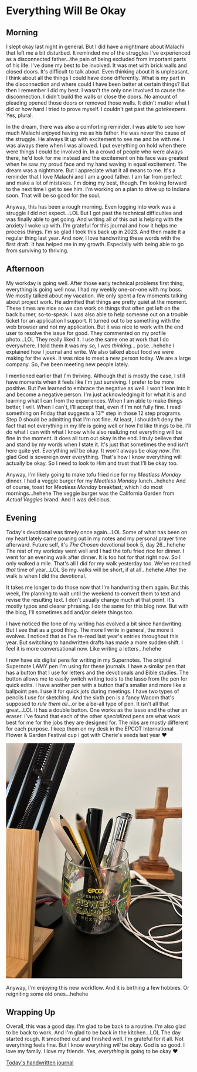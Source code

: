 # Everything Will Be Okay

## Morning

I slept okay last night in general. But I did have a nightmare about Malachi that left me a bit disturbed. It reminded me of the struggles I've experienced as a disconnected father...the pain of being excluded from important parts of his life. I've done my best to be involved. It was met with brick walls and closed doors. It's difficult to talk about. Even thinking about it is unpleasant. I think about all the things I could have done differently. What is my part in the disconnection and where could I have been better at certain things? But then I remember I did my best. I wasn't the only one involved to cause the disconnection. I didn't build the walls or close the doors. No amount of pleading opened those doors or removed those walls. It didn't matter what I did or how hard I tried to prove myself. I couldn't get past the *gatekeepers*. Yes, plural.

In the dream, there was also a comforting reminder. I was able to see how much Malachi enjoyed having me as his father. He was never the cause of the struggle. He always lit up with excitement to see me and be with me. I was always there when I was allowed. I put everything on hold when there were things I could be involved in. In a crowd of people who were always there, he'd look for me instead and the excitement on his face was greatest when he saw my proud face and my hand waving in equal excitement. The dream was a nightmare. But I appreciate what it all means to me. It's a reminder that I love Malachi and I am a good father. I am far from perfect and make a lot of mistakes. I'm doing my best, though. I'm looking forward to the next time I get to see him. I'm working on a plan to drive up to Indiana soon. That will be so good for the soul.

Anyway, this has been a rough morning. Even logging into work was a struggle I did not expect...LOL But I got past the technical difficulties and was finally able to get going. And writing all of this out is helping with the anxiety I woke up with. I'm grateful for this journal and how it helps me process things. I'm so glad I took this back up in 2023. And then made it a regular thing last year. And now, I love handwriting these words with the first draft. It has helped me in my growth. Especially with being able to go from surviving to thriving.

## Afternoon

My workday is going well. After those early technical problems first thing, everything is going well now. I had my weekly one-on-one with my boss. We mostly talked about my vacation. We only spent a few moments talking about project work. He admitted that things are pretty quiet at the moment. These times are nice so we can work on things that often get left on the back burner, so-to-speak. I was also able to help someone out on a trouble ticket for an application I support. It turned out to be something with the web browser and not my application. But it was nice to work with the end user to resolve the issue for good. They commented on my profile photo...LOL They really liked it. I use the same one at work that I do everywhere. I told them it was my *so, I was thinking...* pose...hehehe I explained how I journal and write. We also talked about food we were making for the week. It was nice to meet a new person today. We are a large company. So, I've been meeting new people lately.

I mentioned earlier that I'm thriving. Although that is mostly the case, I still have moments when it feels like I'm just surviving. I prefer to be more positive. But I've learned to embrace the negative as well. I won't lean into it and become a negative person. I'm just acknowledging it for what it is and learning what I can from the experiences. When I am able to make things better, I will. When I can't, I'll accept that, even if I'm not fully fine. I read something on Friday that suggests a 13ᵗʰ step in those 12 step programs. Step 0 should be admitting that I'm not fine. At least, I shouldn't deny the fact that not everything in my life is going well or how I'd like things to be. I'll do what I can with what I know while also realizing not everything will be fine in the moment. It does all turn out okay in the end. I truly believe that and stand by my words when I state it. It's just that sometimes the end isn't here quite yet. Everything *will* be okay. It *won't* always be okay *now*. I'm glad God is sovereign over everything. That's how I know everything will actually be okay. So I need to look to Him and trust that I'll be okay too.

Anyway, I'm likely going to make tofu fried rice for my *Meatless Monday* dinner. I had a veggie burger for my *Meatless Monday* lunch...hehehe And of course, toast for *Meatless Monday* breakfast; which I do most mornings...hehehe The veggie burger was the California Garden from *Actual Veggies* brand. And it was delicious.

## Evening

Today's devotional was timely once again...LOL Some of what has been on my heart lately came pouring out in my notes and my personal prayer time afterward. Future self, it's *The Chosen* devotional book 5, day 26...hehehe The rest of my workday went well and I had the tofu fried rice for dinner. I went for an evening walk after dinner. It is too hot for that right now. So I only walked a mile. That's all I did for my walk yesterday too. We've reached *that* time of year...LOL So my walks will be short, if at all...hehehe After the walk is when I did the devotional.

It takes me longer to do those now that I'm handwriting them again. But this week, I'm planning to wait until the weekend to convert them to text and revise the resulting text. I don't usually change much at that point. It's mostly typos and clearer phrasing. I do the same for this blog now. But with the blog, I'll sometimes add and/or delete things too.

I have noticed the tone of my writing has evolved a bit since handwriting. But I see that as a good thing. The more I write in general, the more it evolves. I noticed that as I've re-read last year's entries throughout this year. But switching to handwritten drafts has made a more sudden shift. I feel it is more conversational now. Like writing a letters...hehehe

I now have six digital pens for writing in my Supernotes. The original Supernote LAMY pen I'm using for these journals. I have a similar pen that has a button that I use for letters and the devotionals and Bible studies. The button allows me to easily switch writing tools to the lasso from the pen for quick edits. I have another pen with a button that's smaller and more like a ballpoint pen. I use it for quick jots during meetings. I have two types of pencils I use for sketching. And the sixth pen is a fancy Wacom that's supposed to *rule them all*...or be a be-all type of pen. It isn't all that great...LOL It has a double button. One works as the lasso and the other an eraser. I've found that each of the other *specialized* pens are what work best for me for the jobs they are designed for. The nibs are mostly different for each purpose. I keep them on my desk in the EPCOT International Flower & Garden Festival cup I got with Cherie's seeds last year ❤️

![Cup of digital pens](./media/IMG_1103.jpeg)

Anyway, I'm enjoying this new workflow. And it is birthing a few hobbies. Or reigniting some old ones...hehehe

## Wrapping Up

Overall, this was a good day. I'm glad to be back to a routine. I'm also glad to be back to work. And I'm glad to be back in the kitchen...LOL The day started rough. It smoothed out and finished well. I'm grateful for it all. Not everything feels fine. But I know everything *will* be okay. God is so good. I love my family. I love my friends. Yes, *everything* is going to be okay ❤️

[Today's handwritten journal](/media/blog/2025/08/20250818.pdf)